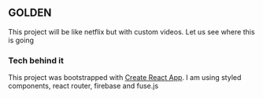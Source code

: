 ## GOLDEN
This project will be like netflix but with custom videos. Let us see where this is going

### Tech behind it

This project was bootstrapped with [Create React App](https://github.com/facebook/create-react-app).
I am using styled components, react router, firebase and fuse.js
